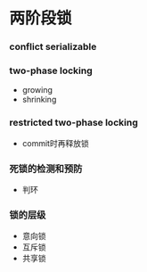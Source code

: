 # 两阶段锁
### conflict serializable
### two-phase locking
- growing
- shrinking
### restricted two-phase locking
- commit时再释放锁
### 死锁的检测和预防
- 判环
### 锁的层级
- 意向锁
- 互斥锁
- 共享锁